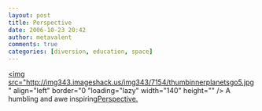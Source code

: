 ```yaml
---
layout: post
title: Perspective
date: 2006-10-23 20:42
author: metavalent
comments: true
categories: [diversion, education, space]
---
```

<a rel="nofollow" href="http://www.blog.thesietch.org/2006/08/21/all-in-perspective/"><img src="http://img343.imageshack.us/img343/7154/thumbinnerplanetsgo5.jpg" align="left" border="0 "loading="lazy" width="140" height="" /></a>
A humbling and awe inspiring<a href="http://www.blog.thesietch.org/2006/08/21/all-in-perspective/">Perspective.</a>
